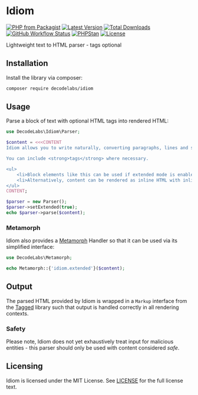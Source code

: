 # Idiom

[![PHP from Packagist](https://img.shields.io/packagist/php-v/decodelabs/idiom?style=flat)](https://packagist.org/packages/decodelabs/idiom)
[![Latest Version](https://img.shields.io/packagist/v/decodelabs/idiom.svg?style=flat)](https://packagist.org/packages/decodelabs/idiom)
[![Total Downloads](https://img.shields.io/packagist/dt/decodelabs/idiom.svg?style=flat)](https://packagist.org/packages/decodelabs/idiom)
[![GitHub Workflow Status](https://img.shields.io/github/workflow/status/decodelabs/idiom/Integrate)](https://github.com/decodelabs/idiom/actions/workflows/integrate.yml)
[![PHPStan](https://img.shields.io/badge/PHPStan-enabled-44CC11.svg?longCache=true&style=flat)](https://github.com/phpstan/phpstan)
[![License](https://img.shields.io/packagist/l/decodelabs/idiom?style=flat)](https://packagist.org/packages/decodelabs/idiom)

Lightweight text to HTML parser - tags optional


## Installation

Install the library via composer:

```bash
composer require decodelabs/idiom
```

## Usage

Parse a block of text with optional HTML tags into rendered HTML:

```php
use DecodeLabs\Idiom\Parser;

$content = <<<CONTENT
Idiom allows you to write naturally, converting paragraphs, lines and spaces to the relevant HTML elements.

You can include <strong>tags</strong> where necessary.

<ul>
    <li>Block elements like this can be used if extended mode is enabled</li>
    <li>Alternatively, content can be rendered as inline HTML with inline mode</li>
</ul>
CONTENT;

$parser = new Parser();
$parser->setExtended(true);
echo $parser->parse($content);
```

### Metamorph

Idiom also provides a [Metamorph](https://github.com/decodelabs/metamorph/) Handler so that it can be used via its simplified interface:

```php
use DecodeLabs\Metamorph;

echo Metamorph::{'idiom.extended'}($content);
```

## Output

The parsed HTML provided by Idiom is wrapped in a <code>Markup</code> interface from the [Tagged](https://github.com/decodelabs/tagged/) library such that output is handled correctly in all rendering contexts.


### Safety

Please note, Idiom does not yet exhaustively treat input for malicious entities - this parser should only be used with content considered _safe_.


## Licensing
Idiom is licensed under the MIT License. See [LICENSE](./LICENSE) for the full license text.
